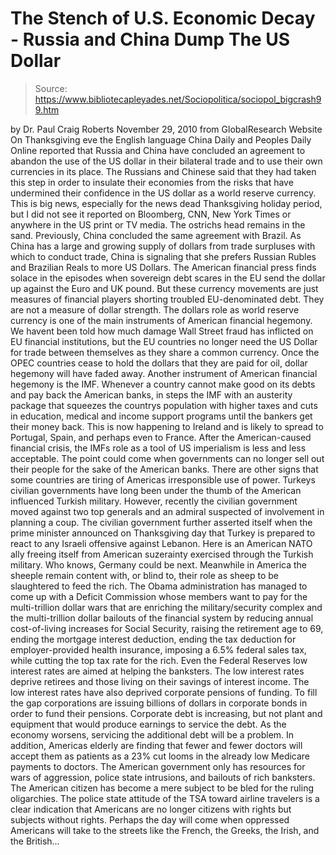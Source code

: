 # The Stench of U.S. Economic Decay - Russia and China Dump The US Dollar

> Source: https://www.bibliotecapleyades.net/Sociopolitica/sociopol_bigcrash99.htm

by Dr. Paul Craig Roberts
November 29, 2010
from
GlobalResearch Website
On Thanksgiving eve the English language China
Daily and Peoples Daily Online reported that Russia and China have
concluded an agreement to abandon the use of the US dollar in their
bilateral trade and to use their own currencies in its place.
The Russians
and Chinese said that they had taken this step in order to insulate their
economies from the risks that have undermined their confidence in the US
dollar as a world reserve currency.
This is big news, especially for the news dead Thanksgiving holiday period,
but I did not see it reported on
Bloomberg, CNN, New York Times or anywhere
in the US print or TV media. The ostrichs head remains in the sand.
Previously, China concluded the same agreement with Brazil.
As China has a large and growing supply of dollars from trade surpluses with
which to conduct trade, China is signaling that she prefers Russian Rubles
and Brazilian Reals to more US Dollars.
The American financial press finds solace in the episodes when sovereign
debt scares in the EU send the dollar up against the Euro and UK pound. But
these currency movements are just measures of financial players shorting
troubled EU-denominated debt. They are not a measure of dollar strength.
The dollars role as world reserve currency is one of the main instruments
of American financial hegemony. We havent been told how much damage Wall
Street fraud has inflicted on EU financial institutions, but the EU
countries no longer need the US Dollar for trade between themselves as they
share a common currency.
Once the OPEC countries cease to hold the dollars
that they are paid for oil, dollar hegemony will have faded away.
Another instrument of American financial hegemony is
the IMF. Whenever a
country cannot make good on its debts and pay back the American banks, in
steps the IMF with an austerity package that squeezes the countrys
population with higher taxes and cuts in education, medical and income
support programs until the bankers get their money back.
This is now happening to Ireland and is likely to spread to Portugal, Spain,
and perhaps even to France. After the American-caused financial crisis, the
IMFs role as a tool of US imperialism is less and less acceptable. The
point could come when governments can no longer sell out their people for
the sake of the American banks.
There are other signs that some countries are tiring of Americas
irresponsible use of power. Turkeys civilian governments have long been
under the thumb of the American influenced Turkish military. However,
recently the civilian government moved against two top generals and an
admiral suspected of involvement in planning a coup.
The civilian government
further asserted itself when the prime minister announced on Thanksgiving
day that Turkey is prepared to react to any Israeli offensive against
Lebanon. Here is an American NATO ally freeing itself from American
suzerainty exercised through the Turkish military. Who knows, Germany could
be next.
Meanwhile in America the sheeple remain content with, or blind to, their
role as sheep to be slaughtered to feed the rich.
The
Obama administration
has managed to come up with a Deficit Commission whose members want to pay
for the multi-trillion dollar wars that are enriching the military/security
complex and the multi-trillion dollar bailouts of the financial system by
reducing annual cost-of-living increases for Social Security, raising the
retirement age to 69, ending the mortgage interest deduction, ending the tax
deduction for employer-provided health insurance, imposing a 6.5% federal
sales tax,
while cutting the top tax rate for the rich.
Even
the Federal Reserves low interest rates are aimed at helping
the banksters.
The low interest rates deprive retirees and those living on their savings of
interest income. The low interest rates have also deprived corporate
pensions of funding. To fill the gap corporations are issuing billions of
dollars in corporate bonds in order to fund their pensions. Corporate debt
is increasing, but not plant and equipment that would produce earnings to
service the debt. As the economy worsens, servicing the additional debt will
be a problem.
In addition, Americas elderly are finding that fewer and fewer doctors will
accept them as patients as a 23% cut looms in the already low Medicare
payments to doctors.
The American government only has resources for
wars of aggression,
police state intrusions, and bailouts of rich banksters.
The American citizen has
become a mere subject to be bled for
the ruling oligarchies.
The police state
attitude of the TSA toward airline travelers is a clear
indication that Americans are no longer citizens with rights but subjects
without rights.
Perhaps the day will come when oppressed Americans will take
to the streets like the French, the Greeks, the Irish, and the British...
